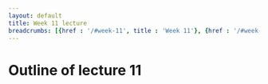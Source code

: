 ```yaml
---
layout: default
title: Week 11 lecture
breadcrumbs: [{href : '/#week-11', title : 'Week 11'}, {href : '/#week-11-day-1', title : 'Day 1'}]
---
```


Outline of lecture 11
====================
